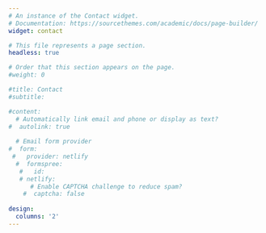 ```yaml
---
# An instance of the Contact widget.
# Documentation: https://sourcethemes.com/academic/docs/page-builder/
widget: contact

# This file represents a page section.
headless: true

# Order that this section appears on the page.
#weight: 0

#title: Contact
#subtitle:

#content:
  # Automatically link email and phone or display as text?
#  autolink: true
  
  # Email form provider
#  form:
 #   provider: netlify
  #  formspree:
   #   id:
   # netlify:
      # Enable CAPTCHA challenge to reduce spam?
    #  captcha: false
  
design:
  columns: '2'
---
```

